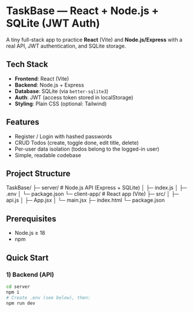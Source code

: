 # TaskBase — React + Node.js + SQLite (JWT Auth)

A tiny full-stack app to practice **React** (Vite) and **Node.js/Express** with a real API, JWT authentication, and SQLite storage.

## Tech Stack
- **Frontend**: React (Vite)
- **Backend**: Node.js + Express
- **Database**: SQLite (via `better-sqlite3`)
- **Auth**: JWT (access token stored in localStorage)
- **Styling**: Plain CSS (optional: Tailwind)

## Features
- Register / Login with hashed passwords
- CRUD Todos (create, toggle done, edit title, delete)
- Per-user data isolation (todos belong to the logged-in user)
- Simple, readable codebase

## Project Structure
TaskBase/
├─ server/ # Node.js API (Express + SQLite)
│ ├─ index.js
│ ├─ .env
│ └─ package.json
└─ client-app/ # React app (Vite)
├─ src/
│ ├─ api.js
│ ├─ App.jsx
│ └─ main.jsx
├─ index.html
└─ package.json

## Prerequisites
- Node.js ≥ 18
- npm

## Quick Start

### 1) Backend (API)
```bash
cd server
npm i
# Create .env (see below), then:
npm run dev
